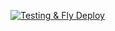 [![Testing & Fly Deploy](https://github.com/Carloslt5/todo-app-ts-server/actions/workflows/ci-cd.yml/badge.svg)](https://github.com/Carloslt5/todo-app-ts-server/actions/workflows/ci-cd.yml)